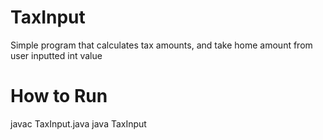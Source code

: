 # TaxInput
Simple program that calculates tax amounts, and take home amount from user inputted int value

# How to Run
javac TaxInput.java
java TaxInput
